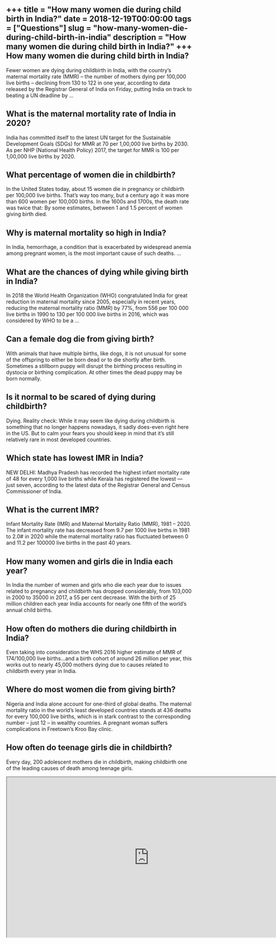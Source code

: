 +++
title = "How many women die during child birth in India?"
date = 2018-12-19T00:00:00
tags = ["Questions"]
slug = "how-many-women-die-during-child-birth-in-india"
description = "How many women die during child birth in India?"
+++
How many women die during child birth in India?
-----------------------------------------------

Fewer women are dying during childbirth in India, with the country’s maternal mortality rate (MMR) – the number of mothers dying per 100,000 live births – declining from 130 to 122 in one year, according to data released by the Registrar General of India on Friday, putting India on track to beating a UN deadline by …

What is the maternal mortality rate of India in 2020?
-----------------------------------------------------

India has committed itself to the latest UN target for the Sustainable Development Goals (SDGs) for MMR at 70 per 1,00,000 live births by 2030. As per NHP (National Health Policy) 2017, the target for MMR is 100 per 1,00,000 live births by 2020.

What percentage of women die in childbirth?
-------------------------------------------

In the United States today, about 15 women die in pregnancy or childbirth per 100,000 live births. That’s way too many, but a century ago it was more than 600 women per 100,000 births. In the 1600s and 1700s, the death rate was twice that: By some estimates, between 1 and 1.5 percent of women giving birth died.

Why is maternal mortality so high in India?
-------------------------------------------

In India, hemorrhage, a condition that is exacerbated by widespread anemia among pregnant women, is the most important cause of such deaths. …

What are the chances of dying while giving birth in India?
----------------------------------------------------------

In 2018 the World Health Organization (WHO) congratulated India for great reduction in maternal mortality since 2005, especially in recent years, reducing the maternal mortality ratio (MMR) by 77%, from 556 per 100 000 live births in 1990 to 130 per 100 000 live births in 2016, which was considered by WHO to be a …

Can a female dog die from giving birth?
---------------------------------------

With animals that have multiple births, like dogs, it is not unusual for some of the offspring to either be born dead or to die shortly after birth. Sometimes a stillborn puppy will disrupt the birthing process resulting in dystocia or birthing complication. At other times the dead puppy may be born normally.

Is it normal to be scared of dying during childbirth?
-----------------------------------------------------

Dying. Reality check: While it may seem like dying during childbirth is something that no longer happens nowadays, it sadly does-even right here in the US. But to calm your fears you should keep in mind that it’s still relatively rare in most developed countries.

Which state has lowest IMR in India?
------------------------------------

NEW DELHI: Madhya Pradesh has recorded the highest infant mortality rate of 48 for every 1,000 live births while Kerala has registered the lowest — just seven, according to the latest data of the Registrar General and Census Commissioner of India.

What is the current IMR?
------------------------

Infant Mortality Rate (IMR) and Maternal Mortality Ratio (MMR), 1981 – 2020. The infant mortality rate has decreased from 9.7 per 1000 live births in 1981 to 2.0# in 2020 while the maternal mortality ratio has fluctuated between 0 and 11.2 per 100000 live births in the past 40 years.

How many women and girls die in India each year?
------------------------------------------------

In India the number of women and girls who die each year due to issues related to pregnancy and childbirth has dropped considerably, from 103,000 in 2000 to 35000 in 2017, a 55 per cent decrease. With the birth of 25 million children each year India accounts for nearly one fifth of the world’s annual child births.

How often do mothers die during childbirth in India?
----------------------------------------------------

Even taking into consideration the WHS 2016 higher estimate of MMR of 174/100,000 live births…and a birth cohort of around 26 million per year, this works out to nearly 45,000 mothers dying due to causes related to childbirth every year in India.

Where do most women die from giving birth?
------------------------------------------

Nigeria and India alone account for one-third of global deaths. The maternal mortality ratio in the world’s least developed countries stands at 436 deaths for every 100,000 live births, which is in stark contrast to the corresponding number – just 12 – in wealthy countries. A pregnant woman suffers complications in Freetown’s Kroo Bay clinic.

How often do teenage girls die in childbirth?
---------------------------------------------

Every day, 200 adolescent mothers die in childbirth, making childbirth one of the leading causes of death among teenage girls.

<iframe allow="accelerometer; autoplay; clipboard-write; encrypted-media; gyroscope; picture-in-picture" allowfullscreen="" class="__youtube_prefs__  epyt-is-override  no-lazyload" data-no-lazy="1" data-origheight="433" data-origwidth="770" data-skipgform_ajax_framebjll="" height="433" id="_ytid_31564" loading="lazy" src="https://www.youtube.com/embed/mgJjxA2wSPU?enablejsapi=1&autoplay=0&cc_load_policy=0&cc_lang_pref=&iv_load_policy=1&loop=0&modestbranding=0&rel=1&fs=1&playsinline=0&autohide=2&theme=dark&color=red&controls=1&" title="YouTube player" width="770"></iframe>